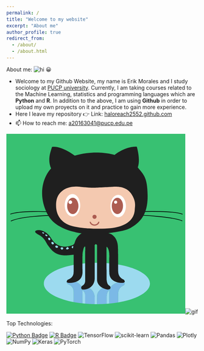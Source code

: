 ```yaml
---
permalink: /
title: "Welcome to my website"
excerpt: "About me"
author_profile: true
redirect_from: 
  - /about/
  - /about.html
---
```


About me: <img src="https://user-images.githubusercontent.com/1303154/88677602-1635ba80-d120-11ea-84d8-d263ba5fc3c0.gif" width="28px" alt="hi"> 😀

* Welcome to my Github Website, my name is Erik Morales and I study sociology at [PUCP university](https://www.pucp.edu.pe/). Currently, I am taking courses related to the Machine Learning, statistics and programming languages which are **Python** and **R**. In addition to the above, I am using **Github** in order to upload my own proyects on it and practice to gain more experience. 
* Here I leave my repository 👉 Link: [haloreach2552.github.com](https://github.com/HaloReach2552/Data_repository)
* 📫 How to reach me: a20163041@pucp.edu.pe

![Github logo](https://raw.githubusercontent.com/Potential17/Potential17/master/github-logo-octocat-.gif)![gif](https://static.wixstatic.com/media/52242b_62b730e73bbd4d68876cbe30051d709e~mv2.gif)


Top Technologies:

[![Python Badge](https://img.shields.io/badge/-Python-F0DB4F?style=for-the-badge&labelColor=black&logo=python&logoColor=55ff11)](#) [![R Badge](https://img.shields.io/badge/-R-007acc?style=for-the-badge&labelColor=black&logo=R&logoColor=007acc)](#) ![TensorFlow](https://img.shields.io/badge/TensorFlow-%23FF6F00.svg?style=for-the-badge&logo=TensorFlow&logoColor=white) ![scikit-learn](https://img.shields.io/badge/scikit--learn-%23F7931E.svg?style=for-the-badge&logo=scikit-learn&logoColor=white) ![Pandas](https://img.shields.io/badge/pandas-%23150458.svg?style=for-the-badge&logo=pandas&logoColor=white) ![Plotly](https://img.shields.io/badge/Plotly-%233F4F75.svg?style=for-the-badge&logo=plotly&logoColor=white) ![NumPy](https://img.shields.io/badge/numpy-%23013243.svg?style=for-the-badge&logo=numpy&logoColor=white) ![Keras](https://img.shields.io/badge/Keras-%23D00000.svg?style=for-the-badge&logo=Keras&logoColor=white) ![PyTorch](https://img.shields.io/badge/PyTorch-%23EE4C2C.svg?style=for-the-badge&logo=PyTorch&logoColor=white)
